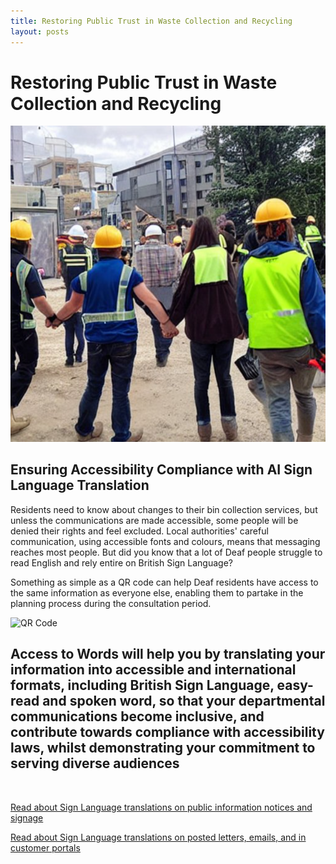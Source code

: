 ```yaml
---
title: Restoring Public Trust in Waste Collection and Recycling
layout: posts
---
```


# Restoring Public Trust in Waste Collection and Recycling

![Construction site](/posts/images/construction-site-protest.png)

## Ensuring Accessibility Compliance with AI Sign Language Translation

Residents need to know about changes to their bin collection services, but unless the communications are made accessible, some people will be denied their rights and feel excluded.  Local authorities' careful communication, using accessible fonts and colours, means that messaging reaches most people.  But did you know that a lot of Deaf people struggle to read English and rely entire on British Sign Language?

Something as simple as a QR code can help Deaf residents have access to the same information as everyone else, enabling them to partake in the planning process during the consultation period.

![QR Code](/posts/images/qr-contact.png)

## Access to Words will help you by translating your information into accessible and international formats, including British Sign Language, easy-read and spoken word, so that your departmental communications become inclusive, and contribute towards compliance with accessibility laws, whilst demonstrating your commitment to serving diverse audiences

<br/>

[Read about Sign Language translations on public information notices and signage](/solutions/gazette)

[Read about Sign Language translations on posted letters, emails, and in customer portals](/solutions/correspondent)

